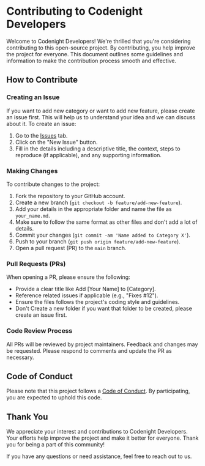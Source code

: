 # Contributing to Codenight Developers

Welcome to Codenight Developers! We're thrilled that you're considering contributing to this open-source project. By contributing, you help improve the project for everyone. This document outlines some guidelines and information to make the contribution process smooth and effective.

## How to Contribute

### Creating an Issue

If you want to add new category or want to add new feature, please create an issue first. This will help us to understand your idea and we can discuss about it. To create an issue:

1. Go to the [Issues](https://github.com/chapimenge3/codenight-developers/issues) tab.
2. Click on the "New Issue" button.
3. Fill in the details including a descriptive title, the context, steps to reproduce (if applicable), and any supporting information.

### Making Changes

To contribute changes to the project:

1. Fork the repository to your GitHub account.
2. Create a new branch (`git checkout -b feature/add-new-feature`).
3. Add your details in the appropriate folder and name the file as `your_name.md`.
4. Make sure to follow the same format as other files and don't add a lot of details.
5. Commit your changes (`git commit -am 'Name added to Category X'`).
6. Push to your branch (`git push origin feature/add-new-feature`).
7. Open a pull request (PR) to the `main` branch.

### Pull Requests (PRs)

When opening a PR, please ensure the following:

- Provide a clear title like Add [Your Name] to [Category].
- Reference related issues if applicable (e.g., "Fixes #12").
- Ensure the files follows the project's coding style and guidelines.
- Don't Create a new folder if you want that folder to be created, please create an issue first.

### Code Review Process

All PRs will be reviewed by project maintainers. Feedback and changes may be requested. Please respond to comments and update the PR as necessary.

## Code of Conduct

Please note that this project follows a [Code of Conduct](CODE_OF_CONDUCT.md). By participating, you are expected to uphold this code.

## Thank You

We appreciate your interest and contributions to Codenight Developers. Your efforts help improve the project and make it better for everyone. Thank you for being a part of this community!

If you have any questions or need assistance, feel free to reach out to us.
